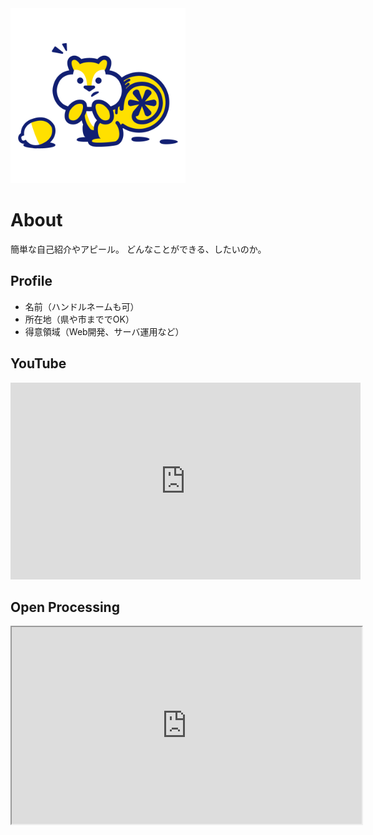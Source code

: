 <title>ポートフォリオ</title>

<img src="profile_image.png" width="280">

# About
簡単な自己紹介やアピール。
どんなことができる、したいのか。

## Profile
- 名前（ハンドルネームも可）
- 所在地（県や市まででOK）
- 得意領域（Web開発、サーバ運用など）

## YouTube
<iframe width="560" height="315" src="https://www.youtube.com/embed/rViBOj6WFSw" title="YouTube video player" frameborder="0" allow="accelerometer; autoplay; clipboard-write; encrypted-media; gyroscope; picture-in-picture" allowfullscreen></iframe>

## Open Processing
<iframe src="https://openprocessing.org/sketch/1752707/embed/" width="560" height="315"></iframe>
